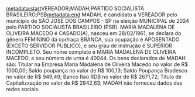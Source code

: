 <metadata:start>VEREADOR;MADAH;PARTIDO SOCIALISTA BRASILEIRO;PSB<metadata:end>
MADAH, é candidato a VEREADOR pelo município de SÃO JOSÉ DOS CAMPOS - SP na eleição MUNICIPAL de 2024 pelo PARTIDO SOCIALISTA BRASILEIRO (PSB). MARIA MADALENA DE OLIVEIRA MACEDO é CASADO(A), nasceu em 28/02/1961, se declara do gênero FEMININO da cor/raça BRANCA, sua ocupação é APOSENTADO (EXCETO SERVIDOR PÚBLICO), e seu grau de instrução é SUPERIOR INCOMPLETO. Seu nome completo é MARIA MADALENA DE OLIVEIRA MACEDO, e seu número de urna é 40044.
Os bens declarados de MADAH são: Titular na Empresa  Maria Madalena de Oliveira Macedo no valor de R$ 1000,00; Saldo poupança no valor de R$ 100,13; Saldo Poupança Bradesco no valor de R$ 949,49; Banco Itaú RDB no valor de R$ 2671,72; Titulo de Capitalizxação no valor de R$ 2842,63; 
MADAH não forneceu dados das redes sociais.